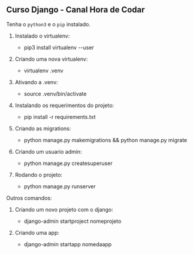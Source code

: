 ## Curso Django - Canal Hora de Codar

Tenha o ```python3``` e o ```pip``` instalado.

1. Instalado o virtualenv:
    - pip3 install virtualenv --user

1. Criando uma nova virtualenv:
    - virtualenv .venv
 
1. Ativando a .venv:
    - source .venv/bin/activate

1. Instalando os requerimentos do projeto:
    - pip install -r requirements.txt

1. Criando as migrations:
    - python manage.py makemigrations && python manage.py migrate

1. Criando um usuario admin:
    - python manage.py createsuperuser

1. Rodando o projeto:
    - python manage.py runserver


Outros comandos:

1. Criando um novo projeto com o django:
    - django-admin startproject nomeprojeto

1. Criando uma app:
    - django-admin startapp nomedaapp 
